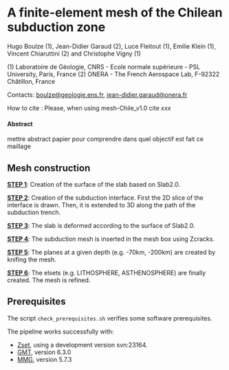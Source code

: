 # **A finite-element mesh of the Chilean subduction zone**

Hugo Boulze (1), Jean-Didier Garaud (2), Luce Fleitout (1), Emilie Klein (1), Vincent Chiaruttini (2) and Christophe Vigny (1)

(1) Laboratoire de Géologie, CNRS - Ecole normale supérieure - PSL University, Paris, France
(2) ONERA - The French Aerospace Lab, F-92322 Châtillon, France

Contacts: boulze@geologie.ens.fr, jean-didier.garaud@onera.fr

How to cite :
Please, when using mesh-Chile_v1.0 cite *xxx*

#### **Abstract**

mettre abstract papier pour comprendre dans quel objectif est fait ce maillage


## **Mesh construction**


[**STEP 1**](01_surface_slab/README.md): Creation of the surface of the slab based on Slab2.0.

[**STEP 2**](02_slab_2D_to_3D/README.md): Creation of the subduction interface. First the 2D slice of the interface is drawn. Then, it is extended to 3D along the path of the subduction trench.

[**STEP 3**](03_deform_slab/README.md): The slab is deformed according to the surface of Slab2.0.

[**STEP 4**](04_insertion_box/README.md): The subduction mesh is inserted in the mesh box using Zcracks.

[**STEP 5**](05_plane_cuts/README.md): The planes at a given depth (e.g. -70km, -200km) are created by knifing the mesh.

[**STEP 6**](06_reassign_remesh/README.md): The elsets (e.g. LITHOSPHERE, ASTHENOSPHERE) are finally created. The mesh is refined.



##  **Prerequisites**

The script `check_prerequisites.sh` verifies some software prerequisites.

The pipeline works successfully with:
- [Zset](http://zset-software.com/), using a development version svn:23164.
- [GMT](https://docs.generic-mapping-tools.org/latest/index.html), version 6.3.0
- [MMG](http://www.mmgtools.org/), version 5.7.3
